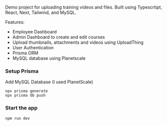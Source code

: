 Demo project for uploading training videos and files. Built using Typescrtipt, React, Next, Tailwind, and MySQL.

Features:

- Employee Dashboard
- Admin Dashboard to create and edit courses
- Upload thumbnails, attachments and videos using UploadThing
- User Authentication
- Prisma ORM
- MySQL database using Planetscale

### Setup Prisma

Add MySQL Database (I used PlanetScale)

```shell
npx prisma generate
npx prisma db push

```

### Start the app

```shell
npm run dev
```
